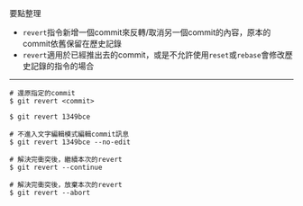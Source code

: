 要點整理
- `revert`指令新增一個commit來反轉/取消另一個commit的內容，原本的commit依舊保留在歷史記錄
- `revert`適用於已經推出去的commit，或是不允許使用`reset`或`rebase`會修改歷史記錄的指令的場合

---

```
# 還原指定的commit
$ git revert <commit>

$ git revert 1349bce

# 不進入文字編輯模式編輯commit訊息
$ git revert 1349bce --no-edit
```

```
# 解決完衝突後，繼續本次的revert
$ git revert --continue
```

```
# 解決完衝突後，放棄本次的revert
$ git revert --abort
```